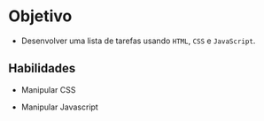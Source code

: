 # Objetivo
- Desenvolver uma lista de tarefas usando `HTML`, `CSS` e `JavaScript`.

## Habilidades
- Manipular CSS

- Manipular Javascript